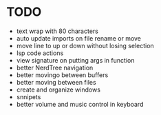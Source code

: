 # TODO

* text wrap with 80 characters
* auto update imports on file rename or move
* move line to up or down without losing selection
* lsp code actions
* view signature on putting args in function
* better NerdTree navigation
* better movingo between buffers
* better moving between files
* create and organize windows
* snnipets
* better volume and music control in keyboard

